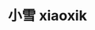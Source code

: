 ---
layout: post
title: 小雪 xiaoxik 
tags:
pinyin: 
  - xiaoxik #上海话拼音。无需标注阴平，无需因变调留空格。 
  - xiaoxue #汉语拼音。无需标注普通话四声。
keyword: 
---